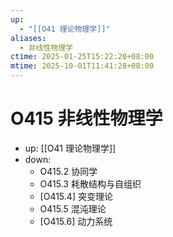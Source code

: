 ```yaml
---
up:
  - "[[O41 理论物理学]]"
aliases:
  - 非线性物理学
ctime: 2025-01-25T15:22:20+08:00
mtime: 2025-10-01T11:41:28+08:00
---
```


# O415 非线性物理学

- up: [[O41 理论物理学]]
- down:	
	- O415.2 协同学
	- O415.3 耗散结构与自组织
	- [O415.4] 突变理论
	- O415.5 混沌理论
	- [O415.6] 动力系统
	
